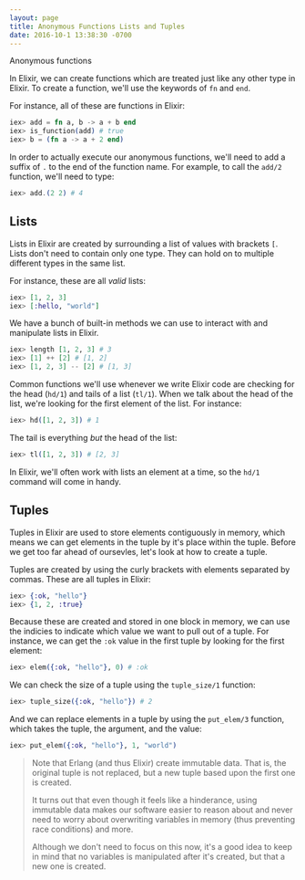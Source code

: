 ```yaml
---
layout: page
title: Anonymous Functions Lists and Tuples
date: 2016-10-1 13:38:30 -0700
---
```


Anonymous functions

In Elixir, we can create functions which are treated just like any other type in Elixir. To create a function, we'll use the keywords of `fn` and `end`.

For instance, all of these are functions in Elixir:

```elixir
iex> add = fn a, b -> a + b end
iex> is_function(add) # true
iex> b = (fn a -> a + 2 end)
```

In order to actually execute our anonymous functions, we'll need to add a suffix of `.` to the end of the function name. For example, to call the `add/2` function, we'll need to type:

```elixir
iex> add.(2 2) # 4
```

## Lists

Lists in Elixir are created by surrounding a list of values with brackets `[`. Lists don't need to contain only one type. They can hold on to multiple different types in the same list.

For instance, these are all _valid_ lists:

```elixir
iex> [1, 2, 3]
iex> [:hello, "world"]
```

We have a bunch of built-in methods we can use to interact with and manipulate lists in Elixir.

```elixir
iex> length [1, 2, 3] # 3
iex> [1] ++ [2] # [1, 2]
iex> [1, 2, 3] -- [2] # [1, 3]
```

Common functions we'll use whenever we write Elixir code are checking for the head (`hd/1`) and tails of a list (`tl/1`). When we talk about the head of the list, we're looking for the first element of the list. For instance:

```elixir
iex> hd([1, 2, 3]) # 1
```

The tail is everything _but_ the head of the list:

```elixir
iex> tl([1, 2, 3]) # [2, 3]
```

In Elixir, we'll often work with lists an element at a time, so the `hd/1` command will come in handy.

## Tuples

Tuples in Elixir are used to store elements contiguously in memory, which means we can get elements in the tuple by it's place within the tuple. Before we get too far ahead of oursevles, let's look at how to create a tuple.

Tuples are created by using the curly brackets with elements separated by commas. These are all tuples in Elixir:

```elixir
iex> {:ok, "hello"}
iex> {1, 2, :true}
```

Because these are created and stored in one block in memory, we can use the indicies to indicate which value we want to pull out of a tuple. For instance, we can get the `:ok` value in the first tuple by looking for the first element:

```elixir
iex> elem({:ok, "hello"}, 0) # :ok
```

We can check the size of a tuple using the `tuple_size/1` function:

```elixir
iex> tuple_size({:ok, "hello"}) # 2
```

And we can replace elements in a tuple by using the `put_elem/3` function, which takes the tuple, the argument, and the value:

```elixir
iex> put_elem({:ok, "hello"}, 1, "world")
```

> Note that Erlang (and thus Elixir) create immutable data. That is, the original tuple is not replaced, but a new tuple based upon the first one is created.
>
> It turns out that even though it feels like a hinderance, using immutable data makes our software easier to reason about and never need to worry about overwriting variables in memory (thus preventing race conditions) and more.
>
> Although we don't need to focus on this now, it's a good idea to keep in mind that no variables is manipulated after it's created, but that a new one is created.

